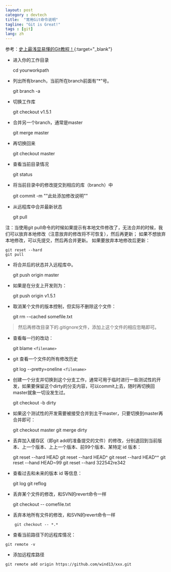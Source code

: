 ```yaml
---
layout: post
category : devtech
title:  "常用Git命令说明"
tagline: "Git is Great!"
tags : [git]
lang: zh
---
```


参考：[史上最浅显易懂的Git教程！](http://www.liaoxuefeng.com/wiki/0013739516305929606dd18361248578c67b8067c8c017b000){:target="_blank"}

*  进入你的工作目录


	cd yourworkpath


*  列出所有branch，当前所在branch前面有“\*”号。


	git branch -a


*  切换工作库


	git checkout v1.5.1


*  合并另一个branch，通常是master


	git merge master


*  再切换回来


	git checkout master


*  查看当前目录情况


	git status


*  将当前目录中的修改提交到相应的库（branch）中


	git commit -m ""此处添加修改说明""


*  从远程库中合并最新状态


	git pull

注：当使用git pull命令的时候如果提示有本地文件修改了，无法合并的时候，我们可以放弃本地修改（注意放弃的修改将不可恢复），然后再更新；
如果不想放弃本地修改，可以先提交，然后再合并更新。
如果要放弃本地修改后更新：


	git reset --hard
	git pull


*  将合并后的状态并入远程库中。


	git push origin master


*  如果是在分支上开发则为：


	git push origin v1.5.1


*  取消某个文件的版本控制，但实际不删除这个文件：


	git rm --cached somefile.txt
> 然后再修改目录下的.gitignore文件，添加上这个文件的相应忽略即可。


*  查看每一行的改动：


	git blame `<filename>`


*  git 查看一个文件的所有修改历史


	git log --pretty=oneline `<filename>`


*  创建一个分支并切换到这个分支工作，通常可用于临时进行一些测试性的开发，如果要保留这个dirty的分支内容，可以commit上去，随时再切换回master就象一切没发生过。


	git checkout -b dirty


*  如果这个测试性的开发需要被接受合并到主干master，只要切换到master再合并即可：


	git checkout master
	git merge dirty


*  丢弃加入缓存区（即git add的准备提交的文件）的修改，分别退回到当前版本、上一个版本、上上一个版本、前99个版本、某特定 id 版本：


	git reset --hard HEAD
    git reset --hard HEAD^
    git reset --hard HEAD^^
    git reset --hand HEAD~99
    git reset --hard 322542re342

*  查看过去和未来的版本 id 等信息：

    git log
    git reflog


*  丢弃某个文件的修改，和SVN的revert命令一样


	git checkout -- comefile.txt


*  丢弃本地所有文件的修改，和SVN的revert命令一样

```shell
	git checkout -- *.*
```

*  查看当前路径下的远程库情况：

```shell
git remote -v
```

*  添加远程库路径

```shell
git remote add origin https://github.com/wind13/xxx.git
```
